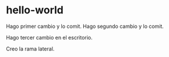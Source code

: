 # hello-world
Hago primer cambio y lo comit.
Hago segundo cambio y lo comit.

Hago tercer cambio en el escritorio.

Creo la rama lateral.